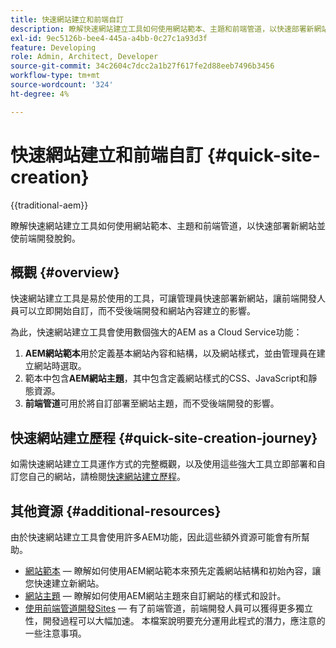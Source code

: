 ```yaml
---
title: 快速網站建立和前端自訂
description: 瞭解快速網站建立工具如何使用網站範本、主題和前端管道，以快速部署新網站並使前端開發脫鉤。
exl-id: 9ec5126b-bee4-445a-a4bb-0c27c1a93d3f
feature: Developing
role: Admin, Architect, Developer
source-git-commit: 34c2604c7dcc2a1b27f617fe2d88eeb7496b3456
workflow-type: tm+mt
source-wordcount: '324'
ht-degree: 4%

---
```


# 快速網站建立和前端自訂 {#quick-site-creation}

{{traditional-aem}}

瞭解快速網站建立工具如何使用網站範本、主題和前端管道，以快速部署新網站並使前端開發脫鉤。

## 概觀 {#overview}

快速網站建立工具是易於使用的工具，可讓管理員快速部署新網站，讓前端開發人員可以立即開始自訂，而不受後端開發和網站內容建立的影響。

為此，快速網站建立工具會使用數個強大的AEM as a Cloud Service功能：

1. **AEM網站範本**&#x200B;用於定義基本網站內容和結構，以及網站樣式，並由管理員在建立網站時選取。
1. 範本中包含&#x200B;**AEM網站主題**，其中包含定義網站樣式的CSS、JavaScript和靜態資源。
1. **前端管道**&#x200B;可用於將自訂部署至網站主題，而不受後端開發的影響。

## 快速網站建立歷程 {#quick-site-creation-journey}

如需快速網站建立工具運作方式的完整概觀，以及使用這些強大工具立即部署和自訂您自己的網站，請檢閱[快速網站建立歷程](/help/journey-sites/quick-site/overview.md)。

## 其他資源 {#additional-resources}

由於快速網站建立工具會使用許多AEM功能，因此這些額外資源可能會有所幫助。

* [網站範本](/help/sites-cloud/administering/site-creation/site-templates.md) — 瞭解如何使用AEM網站範本來預先定義網站結構和初始內容，讓您快速建立新網站。
* [網站主題](/help/sites-cloud/administering/site-creation/site-themes.md) — 瞭解如何使用AEM網站主題來自訂網站的樣式和設計。
* [使用前端管道開發Sites](/help/implementing/developing/introduction/developing-with-front-end-pipelines.md) — 有了前端管道，前端開發人員可以獲得更多獨立性，開發過程可以大幅加速。 本檔案說明要充分運用此程式的潛力，應注意的一些注意事項。
